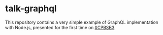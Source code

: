 # talk-graphql

This repository contains a very simple example of GraphQL implementation with Node.js, presented for the first time on [#CPBSB3](https://campuse.ro/events/campus-party-brasilia-2019/talk/graphql-uma-nova-forma-de-escrever-apis-cpbsb3/).
